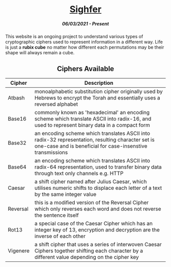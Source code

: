 <h1 align="center"><a href="https://ormux.github.io/sighfer">Sighfer</a></h1>
<h5 align="center">06/03/2021 - Present</h5>

This website is an ongoing project to understand various types of cryptographic ciphers used to represent information in a  different way. Life is just a __rubix cube__ no matter how different each permutations may be their shape will always remain a cube.

<h2 align="center">Ciphers Available</h2>

| Cipher    | Description |
------------|-------------|
| Atbash    | monoalphabetic substitution cipher originally used by Hebrews to encrypt the Torah and essentially uses a reversed alphabet |
| Base16    | commonly known as 'hexadecimal' an encoding scheme which translate ASCII into radix-16, and used to represent binary data in a compact form |
| Base32    | an encoding scheme which translates ASCII into radix-32 representation, resulting character set is one-case and is beneficial for case-insenstive transmissions |
| Base64    | an encoding scheme which translates ASCII into radix-64 representation, used to transfer binary data through text only channels e.g. HTTP |
| Caesar    | a shift cipher named after Julius Caesar, which utilises numeric shifts to displace each letter of a text by the same integer value |
| Reversal  | this is a modified version of the Reversal Cipher which only reverses each word and does not reverse the sentence itself |
| Rot13     | a special case of the Caesar Cipher which has an integer key of 13, encryption and decryption are the inverse of each other |
| Vigenere  | a shift cipher that uses a series of interwoven Caesar Ciphers together shifting each character by a different value depending on the cipher key |
